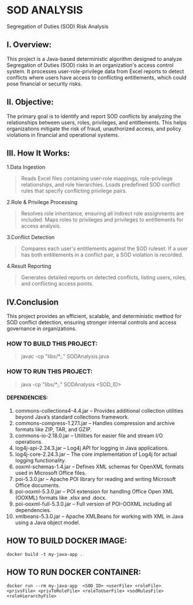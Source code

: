 # SOD ANALYSIS

Segregation of Duties (SOD) Risk Analysis

## I. Overview:
This project is a Java-based deterministic algorithm designed to analyze Segregation of Duties (SOD) risks in an organization's access control system. It processes user-role-privilege data from Excel reports to detect conflicts where users have access to conflicting entitlements, which could pose financial or security risks.

## II. Objective:
The primary goal is to identify and report SOD conflicts by analyzing the relationships between users, roles, privileges, and entitlements. This helps organizations mitigate the risk of fraud, unauthorized access, and policy violations in financial and operational systems.

## III. How It Works:
1.Data Ingestion
>Reads Excel files containing user-role mappings, role-privilege relationships, and role hierarchies.
>Loads predefined SOD conflict rules that specify conflicting privilege pairs.

2.Role & Privilege Processing
>Resolves role inheritance, ensuring all indirect role assignments are included.
>Maps roles to privileges and privileges to entitlements for access analysis.

3.Conflict Detection
>Compares each user's entitlements against the SOD ruleset.
>If a user has both entitlements in a conflict pair, a SOD violation is recorded.

4.Result Reporting
>Generates detailed reports on detected conflicts, listing users, roles, and conflicting access points.

## IV.Conclusion
This project provides an efficient, scalable, and deterministic method for SOD conflict detection, ensuring stronger internal controls and access governance in organizations. 

### HOW TO BUILD THIS PROJECT:

>javac -cp "libs/*;." SODAnalysis.java

### HOW TO RUN THIS PROJECT:

>java -cp "libs/*;." SODAnalysis <SOD_ID> <userFile> <roleFile> <privsFile> <privToRoleFile> <roleToUserFile> <sodRulesFile> <roleHierarchyFile>

#### DEPENDENCIES:

1. commons-collections4-4.4.jar – Provides additional collection utilities beyond Java’s standard collections framework.  
2. commons-compress-1.27.1.jar – Handles compression and archive formats like ZIP, TAR, and GZIP.  
3. commons-io-2.18.0.jar – Utilities for easier file and stream I/O operations.  
4. log4j-api-2.24.3.jar – Log4j API for logging in Java applications.  
5. log4j-core-2.24.3.jar – The core implementation of Log4j for actual logging functionality.  
6. ooxml-schemas-1.4.jar – Defines XML schemas for OpenXML formats used in Microsoft Office files.  
7. poi-5.3.0.jar – Apache POI library for reading and writing Microsoft Office documents.  
8. poi-ooxml-5.3.0.jar – POI extension for handling Office Open XML (OOXML) formats like .xlsx and .docx.  
9. poi-ooxml-full-5.3.0.jar – Full version of POI-OOXML including all dependencies.  
10. xmlbeans-5.3.0.jar – Apache XMLBeans for working with XML in Java using a Java object model.

## HOW TO BUILD DOCKER IMAGE:	
```
docker build -t my-java-app .
```
## HOW TO RUN DOCKER CONTAINER:
```
docker run --rm my-java-app  <SOD_ID> <userFile> <roleFile> <privsFile> <privToRoleFile> <roleToUserFile> <sodRulesFile> <roleHierarchyFile>
```







